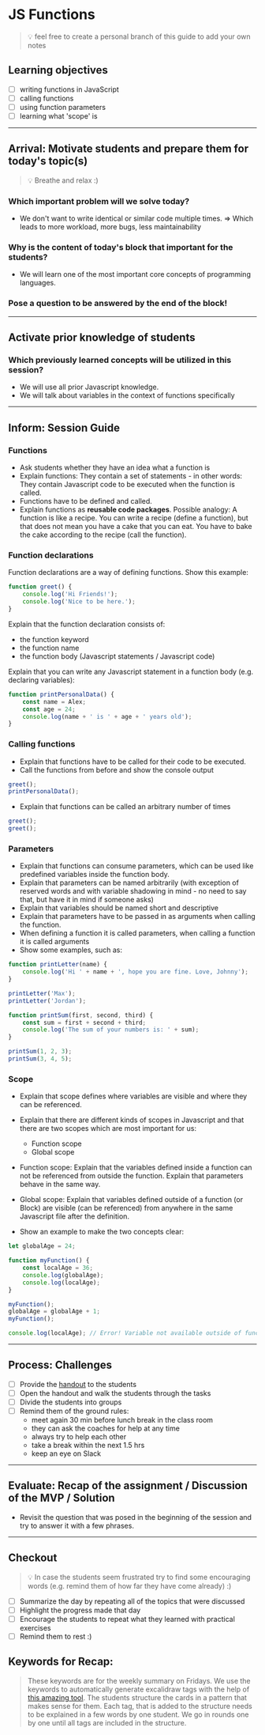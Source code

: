 # JS Functions

> 💡 feel free to create a personal branch of this guide to add your own notes

## Learning objectives

- [ ] writing functions in JavaScript
- [ ] calling functions
- [ ] using function parameters
- [ ] learning what 'scope' is

---

## Arrival: Motivate students and prepare them for today's topic(s)

> 💡 Breathe and relax :)

### Which important problem will we solve today?

- We don't want to write identical or similar code multiple times. => Which leads to more workload,
  more bugs, less maintainability

### Why is the content of today's block that important for the students?

- We will learn one of the most important core concepts of programming languages.

### Pose a question to be answered by the end of the block!

---

## Activate prior knowledge of students

### Which previously learned concepts will be utilized in this session?

- We will use all prior Javascript knowledge.
- We will talk about variables in the context of functions specifically

---

## Inform: Session Guide

### Functions

- Ask students whether they have an idea what a function is
- Explain functions: They contain a set of statements - in other words: They contain Javascript code
  to be executed when the function is called.
- Functions have to be defined and called.
- Explain functions as **reusable code packages**. Possible analogy: A function is like a recipe.
  You can write a recipe (define a function), but that does not mean you have a cake that you can
  eat. You have to bake the cake according to the recipe (call the function).

### Function declarations

Function declarations are a way of defining functions. Show this example:

```js
function greet() {
	console.log('Hi Friends!');
	console.log('Nice to be here.');
}
```

Explain that the function declaration consists of:

- the function keyword
- the function name
- the function body (Javascript statements / Javascript code)

Explain that you can write any Javascript statement in a function body (e.g. declaring variables):

```js
function printPersonalData() {
	const name = Alex;
	const age = 24;
	console.log(name + ' is ' + age + ' years old');
}
```

### Calling functions

- Explain that functions have to be called for their code to be executed.
- Call the functions from before and show the console output

```js
greet();
printPersonalData();
```

- Explain that functions can be called an arbitrary number of times

```js
greet();
greet();
```

### Parameters

- Explain that functions can consume parameters, which can be used like predefined variables inside
  the function body.
- Explain that parameters can be named arbitrarily (with exception of reserved words and with
  variable shadowing in mind - no need to say that, but have it in mind if someone asks)
- Explain that variables should be named short and descriptive
- Explain that parameters have to be passed in as arguments when calling the function.
- When defining a function it is called parameters, when calling a function it is called arguments
- Show some examples, such as:

```js
function printLetter(name) {
	console.log('Hi ' + name + ', hope you are fine. Love, Johnny');
}

printLetter('Max');
printLetter('Jordan');

function printSum(first, second, third) {
	const sum = first + second + third;
	console.log('The sum of your numbers is: ' + sum);
}

printSum(1, 2, 3);
printSum(3, 4, 5);
```

### Scope

- Explain that scope defines where variables are visible and where they can be referenced.
- Explain that there are different kinds of scopes in Javascript and that there are two scopes which
  are most important for us:

  - Function scope
  - Global scope

- Function scope: Explain that the variables defined inside a function can not be referenced from
  outside the function. Explain that parameters behave in the same way.
- Global scope: Explain that variables defined outside of a function (or Block) are visible (can be
  referenced) from anywhere in the same Javascript file after the definition.
- Show an example to make the two concepts clear:

```js
let globalAge = 24;

function myFunction() {
	const localAge = 36;
	console.log(globalAge);
	console.log(localAge);
}

myFunction();
globalAge = globalAge + 1;
myFunction();

console.log(localAge); // Error! Variable not available outside of function
```

---

## Process: Challenges

- [ ] Provide the [handout](js-functions-exercises.md) to the students
- [ ] Open the handout and walk the students through the tasks
- [ ] Divide the students into groups
- [ ] Remind them of the ground rules:
  - meet again 30 min before lunch break in the class room
  - they can ask the coaches for help at any time
  - always try to help each other
  - take a break within the next 1.5 hrs
  - keep an eye on Slack

---

## Evaluate: Recap of the assignment / Discussion of the MVP / Solution

- Revisit the question that was posed in the beginning of the session and try to answer it with a
  few phrases.

---

## Checkout

> 💡 In case the students seem frustrated try to find some encouraging words (e.g. remind them of
> how far they have come already) :)

- [ ] Summarize the day by repeating all of the topics that were discussed
- [ ] Highlight the progress made that day
- [ ] Encourage the students to repeat what they learned with practical exercises
- [ ] Remind them to rest :)

## Keywords for Recap:

> These keywords are for the weekly summary on Fridays. We use the keywords to automatically
> generate excalidraw tags with the help of
> [this amazing tool](https://github.com/F-Kirchhoff/tag-cloud-generator). The students structure
> the cards in a pattern that makes sense for them. Each tag, that is added to the structure needs
> to be explained in a few words by one student. We go in rounds one by one until all tags are
> included in the structure.

